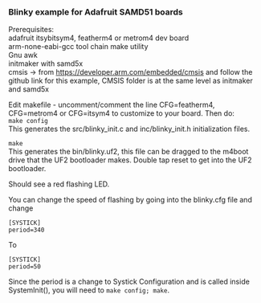 ### Blinky example for Adafruit SAMD51 boards

Prerequisites:  
adafruit itsybitsym4, featherm4 or metrom4 dev board  
arm-none-eabi-gcc tool chain 
make utility  
Gnu awk  
initmaker with samd5x   
cmsis -> from https://developer.arm.com/embedded/cmsis and follow the github link
for this example, CMSIS folder is at the same level as initmaker and samd5x

Edit makefile - uncomment/comment the line CFG=featherm4, CFG=metrom4 or CFG=itsym4 to customize to your board.
Then do:  
`make config`  
This generates the src/blinky_init.c and inc/blinky_init.h initialization files.  

`make`  
This generates the bin/blinky.uf2, this file can be dragged to the <board>m4boot drive that the UF2 bootloader makes. Double tap reset to get into the UF2 bootloader. 

Should see a red flashing LED. 

You can change the speed of flashing by going into the blinky.cfg file and change  
```
[SYSTICK]
period=340
```
To 
```
[SYSTICK]
period=50
```
Since the period is a change to Systick Configuration and is called inside SystemInit(),
you will need to `make config; make`.



